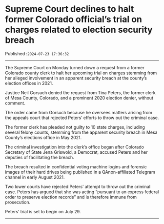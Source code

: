 # Supreme Court declines to halt former Colorado official’s trial on charges related to election security breach

Published :`2024-07-23 17:36:32`

---

The Supreme Court on Monday turned down a request from a former Colorado county clerk to halt her upcoming trial on charges stemming from her alleged involvement in an apparent security breach at the county’s election offices in 2021.

Justice Neil Gorsuch denied the request from Tina Peters, the former clerk of Mesa County, Colorado, and a prominent 2020 election denier, without comment.

The order came from Gorsuch because he oversees matters arising from the appeals court that rejected Peters’ efforts to throw out the criminal case.

The former clerk has pleaded not guilty to 10 state charges, including several felony counts, stemming from the apparent security breach in Mesa County’s elections office in May 2021.

The criminal investigation into the clerk’s office began after Colorado Secretary of State Jena Griswold, a Democrat, accused Peters and her deputies of facilitating the breach.

The breach resulted in confidential voting machine logins and forensic images of their hard drives being published in a QAnon-affiliated Telegram channel in early August 2021.

Two lower courts have rejected Peters’ attempt to throw out the criminal case. Peters has argued that she was acting “pursuant to an express federal order to preserve election records” and is therefore immune from prosecution.

Peters’ trial is set to begin on July 29.

---

